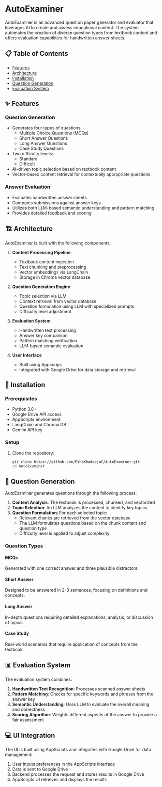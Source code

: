 # AutoExaminer
AutoExaminer is an advanced question paper generator and evaluator that leverages AI to create and assess educational content. The system automates the creation of diverse question types from textbook content and offers evaluation capabilities for handwritten answer sheets.

## 📋 Table of Contents
- [Features](#features)
- [Architecture](#architecture)
- [Installation](#installation)
- [Question Generation](#question-generation)
- [Evaluation System](#evaluation-system)

## ✨ Features

### Question Generation
- Generates four types of questions:
  - Multiple Choice Questions (MCQs)
  - Short Answer Questions
  - Long Answer Questions
  - Case Study Questions
- Two difficulty levels:
  - Standard
  - Difficult
- AI-driven topic selection based on textbook content
- Vector-based content retrieval for contextually appropriate questions

### Answer Evaluation
- Evaluates handwritten answer sheets
- Compares submissions against answer keys
- Utilizes both LLM-based semantic understanding and pattern matching
- Provides detailed feedback and scoring

## 🏗️ Architecture

AutoExaminer is built with the following components:

1. **Content Processing Pipeline**
   - Textbook content ingestion
   - Text chunking and preprocessing
   - Vector embeddings via LangChain
   - Storage in Chroma vector database

2. **Question Generation Engine**
   - Topic selection via LLM
   - Context retrieval from vector database
   - Question formulation using LLM with specialized prompts
   - Difficulty level adjustment

3. **Evaluation System**
   - Handwritten text processing
   - Answer key comparison
   - Pattern matching verification
   - LLM-based semantic evaluation

4. **User Interface**
   - Built using Appscrips
   - Integrated with Google Drive for data storage and retrieval

## 🔧 Installation

### Prerequisites
- Python 3.8+
- Google Drive API access
- AppScripts environment
- LangChain and Chroma DB
- Gemini API key


### Setup

1. Clone the repository:
   ```bash
   git clone https://github.com/EshaKhadeejaC/AutoExaminer.git
   cd AutoExaminer
   ```


## 📝 Question Generation

AutoExaminer generates questions through the following process:

1. **Content Analysis**: The textbook is processed, chunked, and vectorized
2. **Topic Selection**: An LLM analyzes the content to identify key topics
3. **Question Formulation**: For each selected topic:
   - Relevant chunks are retrieved from the vector database
   - The LLM formulates questions based on the chunk content and question type
   - Difficulty level is applied to adjust complexity

### Question Types

#### MCQs
Generated with one correct answer and three plausible distractors.

#### Short Answer
Designed to be answered in 2-3 sentences, focusing on definitions and concepts.

#### Long Answer
In-depth questions requiring detailed explanations, analysis, or discussion of topics.

#### Case Study
Real-world scenarios that require application of concepts from the textbook.

## 📊 Evaluation System

The evaluation system combines:

1. **Handwritten Text Recognition**: Processes scanned answer sheets
2. **Pattern Matching**: Checks for specific keywords and phrases from the answer key
3. **Semantic Understanding**: Uses LLM to evaluate the overall meaning and correctness
4. **Scoring Algorithm**: Weights different aspects of the answer to provide a fair assessment

## 💻 UI Integration

The UI is built using AppScripts and integrates with Google Drive for data management:

1. User inputs preferences in the AppScripts interface
2. Data is sent to Google Drive
3. Backend processes the request and stores results in Google Drive
4. AppScripts UI retrieves and displays the results

